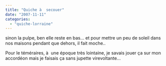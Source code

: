 ```yaml
---
title: "Quiche à  secouer"
date: "2007-11-11"
categories: 
  - "quiche-lorraine"
---
```


sinon la pulpe, ben elle reste en bas... et pour mettre un peu de soleil dans nos maisons pendant que dehors, il fait moche..

Pour le téméraires, à  une époque très lointaine, je savais jouer ça sur mon accordéon mais je faisais ça sans jupette virevoltante...
